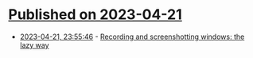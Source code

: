 # [Published on 2023-04-21](index.md)

* [2023-04-21, 23:55:46](https://lobste.rs/s/3y1z6t/recording_screenshotting_windows_lazy) - [Recording and screenshotting windows: the lazy way](https://xenodium.com/recordscreenshot-windows-the-lazy-way/)
